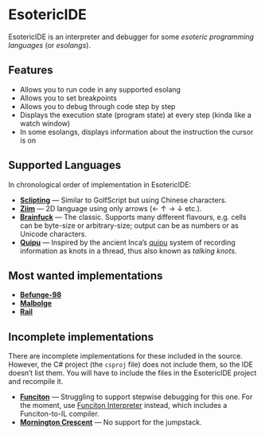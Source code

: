 ﻿# EsotericIDE

EsotericIDE is an interpreter and debugger for some *esoteric programming languages* (or *esolangs*).

## Features

* Allows you to run code in any supported esolang
* Allows you to set breakpoints
* Allows you to debug through code step by step
* Displays the execution state (program state) at every step (kinda like a watch window)
* In some esolangs, displays information about the instruction the cursor is on

## Supported Languages

In chronological order of implementation in EsotericIDE:

* **[Sclipting](http://esolangs.org/wiki/Sclipting)** — Similar to GolfScript but using Chinese characters.
* **[Ziim](http://esolangs.org/wiki/Ziim)** — 2D language using only arrows (← ↑ → ↓ etc.).
* **[Brainfuck](http://esolangs.org/wiki/Brainfuck)** — The classic. Supports many different flavours, e.g. cells can be byte-size or arbitrary-size; output can be as numbers or as Unicode characters.
* **[Quipu](http://esolangs.org/wiki/Quipu)** — Inspired by the ancient Inca’s [quipu](http://en.wikipedia.org/wiki/Quipu) system of recording information as knots in a thread, thus also known as *talking knots*.

## Most wanted implementations

* **[Befunge-98](http://esolangs.org/wiki/Befunge)**
* **[Malbolge](http://esolangs.org/wiki/Malbolge)**
* **[Rail](http://esolangs.org/wiki/Rail)**

## Incomplete implementations

There are incomplete implementations for these included in the source. However, the C# project (the `csproj` file) does not include them, so the IDE doesn’t list them. You will have to include the files in the EsotericIDE project and recompile it.

* **[Funciton](http://esolangs.org/wiki/Funciton)** — Struggling to support stepwise debugging for this one. For the moment, use [Funciton Interpreter](https://bitbucket.org/Timwi/funciton-interpreter) instead, which includes a Funciton-to-IL compiler.
* **[Mornington Crescent](http://esolangs.org/wiki/Mornington_Crescent)** — No support for the jumpstack.
